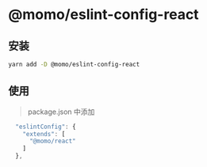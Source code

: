 # @momo/eslint-config-react

## 安装

```bash
yarn add -D @momo/eslint-config-react
```

## 使用

> package.json 中添加

```js
  "eslintConfig": {
    "extends": [
      "@momo/react"
    ]
  },
```
